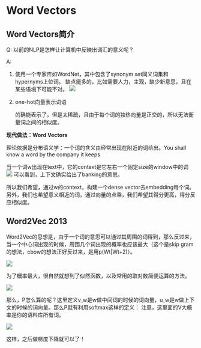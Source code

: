 # Word Vectors
## Word Vectors简介

Q: 以前的NLP是怎样让计算机中反映出词汇的意义呢？

A: 
1. 使用一个专家库如WordNet，其中包含了synonym set同义词集和hypernyms上位词。
   缺点挺多的，比如需要人力，主观，缺少新意思，且在某些语境下可能不对。
![](./assets/image-20241115014910319.png)
2. one-hot向量表示词语

   的确能表示了，但是太稀疏，且由于每个词的独热向量是正交的，所以无法衡量词之间的相似度。

**现代做法：Word Vectors**

理论依据是分布语义学：一个词的含义由经常出现在附近的词给出。You shall know a word by the company it keeps

当一个词w出现在text中，它的context是它左右一个固定size的window中的词
![](./assets/image-20241115015605935.png)
可以看到，上下文确实给出了banking的意思。

所以我们希望，通过w的context，构建一个dense vector去embedding每个词。另外，我们也希望意义相近的词，通过向量的点乘，我们希望其得分更高，得分反应相似度。

## Word2Vec 2013

Word2Vec的思想是，由于一个词的意思可以通过其周围的词得到，那么反过来，当一个中心词出现的时候，周围几个词出现的概率也应该最大（这个是skip gram的想法，cbow的想法正好反过来，是用p(Wt|Wt+2)）。

![](assets/Pasted%20image%2020241118014612.webp)

为了概率最大，很自然就想到了似然函数，以及常用的取对数简便运算的方法。

![](assets/Pasted%20image%2020241118015914.webp)

那么，P怎么算的呢？这里定义v_w是w做中间词的时候的词向量，u_w是w做上下文的时候的词向量。那么P就有利用softmax这样的定义：
注意，这里面的V大概率是你的语料库所有词。

![](assets/Pasted%20image%2020241118020129.webp)

这样，之后做梯度下降就可以了！
